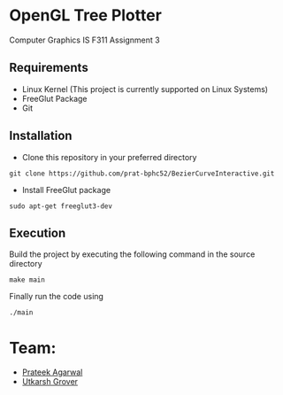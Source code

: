 # OpenGL Tree Plotter
Computer Graphics IS F311 Assignment 3

## Requirements
- Linux Kernel (This project is currently supported on Linux Systems)
- FreeGlut Package
- Git

## Installation
- Clone this repository in your preferred directory

```
git clone https://github.com/prat-bphc52/BezierCurveInteractive.git
```
- Install FreeGlut package

```
sudo apt-get freeglut3-dev
```

## Execution
Build the project by executing the following command in the source directory

```
make main
```

Finally run the code using
```
./main
```

# Team:
- [Prateek Agarwal](https://github.com/prat-bphc52/ "Prateek Agarwal")
- [Utkarsh Grover](https://github.com/utkgrover/ "Utkarsh Grover")